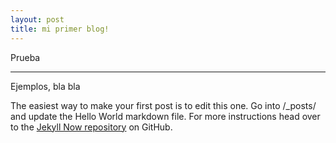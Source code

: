 ```yaml
---
layout: post
title: mi primer blog!
---
```


Prueba

----

Ejemplos, bla bla

The easiest way to make your first post is to edit this one. Go into /_posts/ and update the Hello World markdown file. For more instructions head over to the [Jekyll Now repository](https://github.com/barryclark/jekyll-now) on GitHub.
